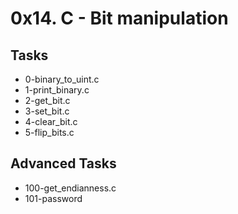 # 0x14. C - Bit manipulation

## Tasks
- 0-binary_to_uint.c
- 1-print_binary.c
- 2-get_bit.c
- 3-set_bit.c
- 4-clear_bit.c
- 5-flip_bits.c

## Advanced Tasks
- 100-get_endianness.c
- 101-password